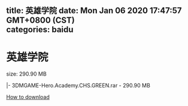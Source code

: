 
title: 英雄学院
date: Mon Jan 06 2020 17:47:57 GMT+0800 (CST)    
categories: baidu
---

# 英雄学院
size: 290.90 MB
 
 
|- 3DMGAME-Hero.Academy.CHS.GREEN.rar - 290.90 MB

[How to download](https://bpcam.bemobtrk.com/go/2ceec3aa-1ca2-46d6-b9ff-aaa5c184517c?jno=5335)